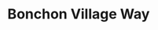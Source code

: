 ---
layout: place
title: "Bonchon Village Way"
permalink: /california/san-diego/bonchon-village-way.html
stateAbbr: CA
stateName: California
cityName: San Diego
seo:
  name: "Bonchon Village Way"
  type: Restaurant
  links: null
description: "Bonchon Village Way serves delicious sushi in San Diego, California. Try fresh Japanese dishes for a great dining experience. "
place_id: ChIJBcFqXXoJ3IARmk4awANFQuo
photos:
  - name: >-
      places/ChIJBcFqXXoJ3IARmk4awANFQuo/photos/AeeoHcI2uhP_wBiugc-HCxIW9Bo-Otyr82AnJDgGG97OHLPTzJAG8i6E3cVbFBApldKa0vRgNHk158pZrtuOfdWv2zgReY09-6KYenqdXmYB17E65YbEqOVe9xyJrD6XQ6bLQ_WDMUcRH6sPbLQy5wdPouC71CYRa8SN00wxk6UyfRWPU6Kr1s9-Iy1rK7TM0yAbFkxcirM2A4u8xGLxNF9t8jE2IA67nwl298y9E8M48BCNVOUm0CuGsEGnnQs8WOCy9WmvgWGR6iTqLR_3gDPcdKaJv-Goff1v1ccRrtvixY7cpsj76S2h0Oh7q6-DT39kA-HlGP_z6VEnJ-zbjEYbtXfPWursFnRkLd8j8efTjhC87rsNcnBtqzu78U5c76qlLHFKGowGdkfGIgsaCT0CaHyjOraehn-xRninJLIRTEglPvuj
    widthPx: 4032
    heightPx: 3024
    authorAttributions:
      - displayName: Eunhye Park
        uri: https://maps.google.com/maps/contrib/103805065410647459710
        photoUri: >-
          https://lh3.googleusercontent.com/a-/ALV-UjWHudSHxgoSwN9B4S70sexm4stT36b4Oh7EcshlM-ABE-E9On28=s100-p-k-no-mo
    flagContentUri: >-
      https://www.google.com/local/imagery/report/?cb_client=maps_api_places.places_api&image_key=!1e10!2sCIHM0ogKEICAgIDWyu61ggE&hl=en-US
    googleMapsUri: >-
      https://www.google.com/maps/place//data=!3m4!1e2!3m2!1sCIHM0ogKEICAgIDWyu61ggE!2e10!4m2!3m1!1s0x80dc097a5d6ac105:0xea424503c01a4e9a
  - name: >-
      places/ChIJBcFqXXoJ3IARmk4awANFQuo/photos/AeeoHcKe952HH9yP0cqYWyRG-L88s_UeONi9QsMYGT0SHOo7kqgBG5yU-oy4ubwaLP9iGfyRDBPBnXHIEh9RUlEdZxNWMYWr2Qe7fcAFOcDijF8ulv8awE0ETFZjo8B9uhjGY3k3YM6gBetkPtJtXdOvzn76vrnuy8R_dh34XxN1XacXU47J0-8Qqhyjcm1Nkv2LYx0Vu3Z-tBrFixIVWFYOsDn6KgA85pfj7RnKvA4n_jYWelAVX8VlhH8ua0og4IMgWxZ56KzRdzu_b2JgZUl1BPluECCTviMXgFCHzU2MQRcxEw
    widthPx: 800
    heightPx: 800
    authorAttributions:
      - displayName: Bonchon Village Way
        uri: https://maps.google.com/maps/contrib/113800014515356375589
        photoUri: >-
          https://lh3.googleusercontent.com/a-/ALV-UjXsnujoQWj8S-xSZNRIqAFkvy9WoMh0-dkms83G0fHUebnIxNfZ=s100-p-k-no-mo
    flagContentUri: >-
      https://www.google.com/local/imagery/report/?cb_client=maps_api_places.places_api&image_key=!1e10!2sAF1QipMgFld469OSA8eAYzO5Zemi2cRC-d6ZfFgisNUr&hl=en-US
    googleMapsUri: >-
      https://www.google.com/maps/place//data=!3m4!1e2!3m2!1sAF1QipMgFld469OSA8eAYzO5Zemi2cRC-d6ZfFgisNUr!2e10!4m2!3m1!1s0x80dc097a5d6ac105:0xea424503c01a4e9a
  - name: >-
      places/ChIJBcFqXXoJ3IARmk4awANFQuo/photos/AeeoHcJ8mDVwWDQfsTBesWErn3nBjbM0-bK2jG6-XMW5fquglfZjQ0bavFKAx7_miRw1Esy2wA7MM1dg6NNGrTLA41zJt2TBGP8gFDTdzb0Y9UiPjBexUmOt6zA0cfBNz8ooWVQJIVwd4n-bsaZ9cs7gPLTqR1QwvpPz7UQgjL1zmklCsqJUrs3_Eit5oaP1SexOkhV5HJ419NVAKFtyK72Gycjx4XdSAMGYLdmYTs-vjJ8nRHoB5D3YAbljh-xcJKD6onFXqCoqR9Lh-avdACZQiy7W0k9zUak4ZUSvZk-Q5PgfdA
    widthPx: 1232
    heightPx: 693
    authorAttributions:
      - displayName: Bonchon Village Way
        uri: https://maps.google.com/maps/contrib/113800014515356375589
        photoUri: >-
          https://lh3.googleusercontent.com/a-/ALV-UjXsnujoQWj8S-xSZNRIqAFkvy9WoMh0-dkms83G0fHUebnIxNfZ=s100-p-k-no-mo
    flagContentUri: >-
      https://www.google.com/local/imagery/report/?cb_client=maps_api_places.places_api&image_key=!1e10!2sAF1QipMamzXzaYoXwyuKXwpCLK4LiZcfQQe2rhOt_TmP&hl=en-US
    googleMapsUri: >-
      https://www.google.com/maps/place//data=!3m4!1e2!3m2!1sAF1QipMamzXzaYoXwyuKXwpCLK4LiZcfQQe2rhOt_TmP!2e10!4m2!3m1!1s0x80dc097a5d6ac105:0xea424503c01a4e9a
  - name: >-
      places/ChIJBcFqXXoJ3IARmk4awANFQuo/photos/AeeoHcLoRikLrXA_W7mhheyNU99mgCM3Ts1umSkiv2lACX-_WDrmsro8CLIL_sAU2qCzzGcIgD6C_Eppkp2rkjYsOwCfA5bDv9RZd2SaYmcZZFF8ULVL5t-Tj1lJkBP5dxpiDlG2T6CeDO4gOvGMpxfB0NGiFvZlNoaEi_e1zbGGzjh9yT9_sU7BR_JHPGh5ck8va6xuGYmRwmSVKQq0PQgSIJ8ZYonVg4bvWIJ5JvNCLtkHPuhnbqDYqT2ZIJlZedSKhQbHbNNgQ2VTjtOixdh-opZk0NnsF6yEw_jsEbO7TGl2CA
    widthPx: 800
    heightPx: 800
    authorAttributions:
      - displayName: Bonchon Village Way
        uri: https://maps.google.com/maps/contrib/113800014515356375589
        photoUri: >-
          https://lh3.googleusercontent.com/a-/ALV-UjXsnujoQWj8S-xSZNRIqAFkvy9WoMh0-dkms83G0fHUebnIxNfZ=s100-p-k-no-mo
    flagContentUri: >-
      https://www.google.com/local/imagery/report/?cb_client=maps_api_places.places_api&image_key=!1e10!2sAF1QipO8FtIfvsro_DPFfYh6IYU60s1sfoVkiYVxpusi&hl=en-US
    googleMapsUri: >-
      https://www.google.com/maps/place//data=!3m4!1e2!3m2!1sAF1QipO8FtIfvsro_DPFfYh6IYU60s1sfoVkiYVxpusi!2e10!4m2!3m1!1s0x80dc097a5d6ac105:0xea424503c01a4e9a
  - name: >-
      places/ChIJBcFqXXoJ3IARmk4awANFQuo/photos/AeeoHcKxRW1icqRGVT7TEqBFB1vL0wbGoq7XH6jIqhaKyJtAEoo7tpuDwjzsgJ_gG30zsFcciX1RX2E9G0jgahEWQwo7NX-1ewhA7xcbc0TrXwWwUnO-W4D7aKPbERV4x6U8exdbw_R_Lfj2c-It7dKuzAN1HpjWLxw1wCJpikVkaW7bou-biqISU3o_5lCtl2m48_LrBF_nDR0qvlxwF8lWni6yS2E2aZ5qPyi5TUdkgi7PtYsIh0aH_8NDXvv8E2EeodiXP-c1kPaOG46pXpUgUM4v3zySTs-reZfMhRQWIrpBZg
    widthPx: 800
    heightPx: 800
    authorAttributions:
      - displayName: Bonchon Village Way
        uri: https://maps.google.com/maps/contrib/113800014515356375589
        photoUri: >-
          https://lh3.googleusercontent.com/a-/ALV-UjXsnujoQWj8S-xSZNRIqAFkvy9WoMh0-dkms83G0fHUebnIxNfZ=s100-p-k-no-mo
    flagContentUri: >-
      https://www.google.com/local/imagery/report/?cb_client=maps_api_places.places_api&image_key=!1e10!2sAF1QipPT0lW-YRfniDFby7lDZ3XT-_tiXTRiv9LJ-uU8&hl=en-US
    googleMapsUri: >-
      https://www.google.com/maps/place//data=!3m4!1e2!3m2!1sAF1QipPT0lW-YRfniDFby7lDZ3XT-_tiXTRiv9LJ-uU8!2e10!4m2!3m1!1s0x80dc097a5d6ac105:0xea424503c01a4e9a
  - name: >-
      places/ChIJBcFqXXoJ3IARmk4awANFQuo/photos/AeeoHcII2ibHtuKntWaDc5ZyB0lwZBnsehLYOAKxZKYWR1v__ZOeD4K54sNCPHqDLvXjo6sw1ZPQxhoysrGIrL5UV2QMEYvp90ZraCUojI8Fe8sIwaFyrBBwqrlMLwhimklnXbpHYBG3VWzVwAvNAuMFZptDEcRgOPOvNt9Xd9iPPP5ENmzzp2sZgoxmJ1gfKxfzeh1SnaQjLQ23LCVR0-um3B2evDyr78sNY-HDLJjjjFuQQr8NZBQKLjp6bCsKiCZStq87IPkEC-hzrifK60_J7mqabe90TAdKbai_Oep9lTPeCA
    widthPx: 800
    heightPx: 800
    authorAttributions:
      - displayName: Bonchon Village Way
        uri: https://maps.google.com/maps/contrib/113800014515356375589
        photoUri: >-
          https://lh3.googleusercontent.com/a-/ALV-UjXsnujoQWj8S-xSZNRIqAFkvy9WoMh0-dkms83G0fHUebnIxNfZ=s100-p-k-no-mo
    flagContentUri: >-
      https://www.google.com/local/imagery/report/?cb_client=maps_api_places.places_api&image_key=!1e10!2sAF1QipN_sVbKO1duNaMfmXN3oiJfnuLSZ5dyIFyhsyJI&hl=en-US
    googleMapsUri: >-
      https://www.google.com/maps/place//data=!3m4!1e2!3m2!1sAF1QipN_sVbKO1duNaMfmXN3oiJfnuLSZ5dyIFyhsyJI!2e10!4m2!3m1!1s0x80dc097a5d6ac105:0xea424503c01a4e9a
  - name: >-
      places/ChIJBcFqXXoJ3IARmk4awANFQuo/photos/AeeoHcJnqdYySFJsp9fe9M9sBIxTcDQkdnQZ99bw5Dy9VsLIy_muTq0uLJfs-X4nwTTeXI8vBVk_eS8IyWNuJer83fV3JuTBv1iqFRjSi2N-0d30Gn59FeZMSjHrz_Lo4ItZdSIroSjy36EF_0m1uJ97Fy9AqWS6_jMTwlbGAYxiPesVfaWicc4NczOy6rfu2pwBVu9Ww1mr6p4twwAqxZz0fRjlKBiEVLMbdcV_rrAH4BERP4JdeC8odkuKONdR_EMp5rjQCxoE80Vx_aaRPPY3gedxoQkjRUc325jxYOdeSZ_2-Q
    widthPx: 800
    heightPx: 800
    authorAttributions:
      - displayName: Bonchon Village Way
        uri: https://maps.google.com/maps/contrib/113800014515356375589
        photoUri: >-
          https://lh3.googleusercontent.com/a-/ALV-UjXsnujoQWj8S-xSZNRIqAFkvy9WoMh0-dkms83G0fHUebnIxNfZ=s100-p-k-no-mo
    flagContentUri: >-
      https://www.google.com/local/imagery/report/?cb_client=maps_api_places.places_api&image_key=!1e10!2sAF1QipNwlcPGcb3R405FRZbIF-R-SB2NWvnRWzWaS4h8&hl=en-US
    googleMapsUri: >-
      https://www.google.com/maps/place//data=!3m4!1e2!3m2!1sAF1QipNwlcPGcb3R405FRZbIF-R-SB2NWvnRWzWaS4h8!2e10!4m2!3m1!1s0x80dc097a5d6ac105:0xea424503c01a4e9a
  - name: >-
      places/ChIJBcFqXXoJ3IARmk4awANFQuo/photos/AeeoHcKEvNW74ru_mWqv0P2MulKyI6-xL1bojeslzzdp91N4szYJsAUVVxr4TI2LyV_0irSQiiTgFwYiiVCbi4G8TJcUn-7FLRsiphgyI2dYBfHfjURYaRVaUVNIewGqKLXE4yRMVRFfwJkbjH2LNJb2TcPXZesIOOueIGfquT2jJHqus4FouMDEFZXvDoK3701OKCA1Si7KfTsf4Xl53B7k7yz_68KcUYC3r7k0YBhJZjfflT8CCsvuHiA9VHGd6txyPLMJVcffyWfrHqz678te5Z2umsa9vO1CpmIhMjj3PHRiwA
    widthPx: 800
    heightPx: 800
    authorAttributions:
      - displayName: Bonchon Village Way
        uri: https://maps.google.com/maps/contrib/113800014515356375589
        photoUri: >-
          https://lh3.googleusercontent.com/a-/ALV-UjXsnujoQWj8S-xSZNRIqAFkvy9WoMh0-dkms83G0fHUebnIxNfZ=s100-p-k-no-mo
    flagContentUri: >-
      https://www.google.com/local/imagery/report/?cb_client=maps_api_places.places_api&image_key=!1e10!2sAF1QipNt0_hcu69BHyjW496X661DVFDbTIRMPUdbrJ3g&hl=en-US
    googleMapsUri: >-
      https://www.google.com/maps/place//data=!3m4!1e2!3m2!1sAF1QipNt0_hcu69BHyjW496X661DVFDbTIRMPUdbrJ3g!2e10!4m2!3m1!1s0x80dc097a5d6ac105:0xea424503c01a4e9a
  - name: >-
      places/ChIJBcFqXXoJ3IARmk4awANFQuo/photos/AeeoHcJzj9GXzwixJDiFykGlz-Lyh_2LaU6Y0CKinNIVcJqFtSNTZKR6twm7gHuHLLRV5ETF3joX3zZCtgY7FUoHDGA8SqVpxd5Sw_0tKOi2l_Fbqm87bjp_lve0r86YXrHadTXPIJspsymRLZaNj-a4TJN5HVPRTWp6uaht5n3lxiERlkidJwcmiRGPrvH1VkxPBOSYX1o88tC-RXaH7BoGUrPvOSl72KQYcDXfuofRpmLEN3GeH6A3RhqBlBIWUGozQa85uleAPqKbfVgw17sV3BQe9YDgDEw8-W2_ZECmQOQiKQ
    widthPx: 800
    heightPx: 800
    authorAttributions:
      - displayName: Bonchon Village Way
        uri: https://maps.google.com/maps/contrib/113800014515356375589
        photoUri: >-
          https://lh3.googleusercontent.com/a-/ALV-UjXsnujoQWj8S-xSZNRIqAFkvy9WoMh0-dkms83G0fHUebnIxNfZ=s100-p-k-no-mo
    flagContentUri: >-
      https://www.google.com/local/imagery/report/?cb_client=maps_api_places.places_api&image_key=!1e10!2sAF1QipNtaROQB1yUIcyCC-7aXHbCf63raeiygL6VPmWo&hl=en-US
    googleMapsUri: >-
      https://www.google.com/maps/place//data=!3m4!1e2!3m2!1sAF1QipNtaROQB1yUIcyCC-7aXHbCf63raeiygL6VPmWo!2e10!4m2!3m1!1s0x80dc097a5d6ac105:0xea424503c01a4e9a
  - name: >-
      places/ChIJBcFqXXoJ3IARmk4awANFQuo/photos/AeeoHcJN_qBDStl7gjy0noxAeMULfNpnSCjDRLzdQl1SkTvp048bwulFg34vaXLl7LyWeKirJPUrPLpojdn-Gj_ouCI8i37Ft9zul2ACK7aPw6uAGnp1Pg2clLUU6lXRTlIMlwqiWjgueJJb2K9H_wtntzsWnHg8UUVELZzKqFWtNG8RR0eNXqcQaQyRDcKjFktKCUlqODSneVbspclZi84au3B6nEeNo85Y0XLgVxyROnQxWFRPz9LFtvu771drnCoW1S-TzfShSHSnrPtyiaw9DCfHnRrPSiF8uUDkNrxW3MscJQ
    widthPx: 800
    heightPx: 800
    authorAttributions:
      - displayName: Bonchon Village Way
        uri: https://maps.google.com/maps/contrib/113800014515356375589
        photoUri: >-
          https://lh3.googleusercontent.com/a-/ALV-UjXsnujoQWj8S-xSZNRIqAFkvy9WoMh0-dkms83G0fHUebnIxNfZ=s100-p-k-no-mo
    flagContentUri: >-
      https://www.google.com/local/imagery/report/?cb_client=maps_api_places.places_api&image_key=!1e10!2sAF1QipOwwR0T5puZB6RAU5hmmwZWTkfX5ROvKLhpEoqx&hl=en-US
    googleMapsUri: >-
      https://www.google.com/maps/place//data=!3m4!1e2!3m2!1sAF1QipOwwR0T5puZB6RAU5hmmwZWTkfX5ROvKLhpEoqx!2e10!4m2!3m1!1s0x80dc097a5d6ac105:0xea424503c01a4e9a
address: 6030 Village Way Suite 104, San Diego, CA 92130, USA
street: 6030 Village Way Suite 104
city: San Diego
state: CA
zip: '92130'
country: USA
neighborhood: Carmel Valley
latitude: '32.962574'
longitude: '-117.189476'
accessibility_options:
  wheelchairAccessibleParking: true
  wheelchairAccessibleEntrance: true
  wheelchairAccessibleRestroom: true
  wheelchairAccessibleSeating: true
business_status: OPERATIONAL
name: Bonchon Village Way
google_maps_links:
  directionsUri: >-
    https://www.google.com/maps/dir//''/data=!4m7!4m6!1m1!4e2!1m2!1m1!1s0x80dc097a5d6ac105:0xea424503c01a4e9a!3e0
  placeUri: https://maps.google.com/?cid=16880130235748208282
  writeAReviewUri: >-
    https://www.google.com/maps/place//data=!4m3!3m2!1s0x80dc097a5d6ac105:0xea424503c01a4e9a!12e1
  reviewsUri: >-
    https://www.google.com/maps/place//data=!4m4!3m3!1s0x80dc097a5d6ac105:0xea424503c01a4e9a!9m1!1b1
  photosUri: >-
    https://www.google.com/maps/place//data=!4m3!3m2!1s0x80dc097a5d6ac105:0xea424503c01a4e9a!10e5
primary_type: Asian Restaurant
opening_hours:
  regular: null
  current: null
secondary_opening_hours:
  regular:
    weekdayDescriptions: null
    type: null
  current:
    weekdayDescriptions: null
    type: null
phone: null
price_level: null
price_range: null
rating: null
rating_count: 0
website: null
reviews: null
parking_options: null
payment_options: null
allow_dogs: null
curbside_pickup: null
delivery: null
dine_in: null
good_for_children: null
good_for_groups: null
good_for_sports: null
live_music: null
menu_for_children: null
outdoor_seating: null
reservable: null
restroom: null
serves_beer: null
serves_breakfast: null
serves_brunch: null
serves_cocktails: null
serves_coffee: null
serves_dinner: null
serves_dessert: null
serves_lunch: null
serves_vegetarian_food: null
serves_wine: null
takeout: null
update_category: essentials
summary: null

---